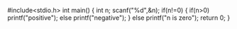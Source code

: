 #include<stdio.h>
int main()
{
int n;
scanf("%d",&n);
if(n!=0)
{
if(n>0)
printf("positive");
else
printf("negative");
}
else
printf("n is zero");
return 0;
}

